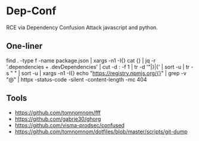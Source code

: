 # Dep-Conf
RCE via Dependency Confusion Attack javascript and python.

## One-liner
find . -type f -name package.json | xargs -n1 -I{} cat {} | jq -r '.dependencies + .devDependencies' | cut -d : -f 1 | tr -d '"|}|{' | sort -u | tr -s "     " | sort -u | xargs -n1 -I{} echo "https://registry.npmjs.org/{}" | grep -v "@" | httpx -status-code -silent -content-length -mc 404

## Tools
- https://github.com/tomnomnom/fff
- https://github.com/gabrie30/ghorg
- https://github.com/visma-prodsec/confused
- https://github.com/tomnomnom/dotfiles/blob/master/scripts/git-dump
